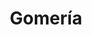 ---
title: "Gomería"
url: /cochabamba/gomeria-avenida-melchor-perez-de-olguin-2/
shop: Autowerkstatt
---